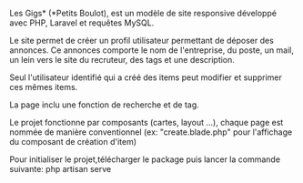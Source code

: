Les Gigs* (*Petits Boulot), est un modèle de site responsive développé avec PHP, Laravel et requêtes MySQL. 

Le site permet de créer un profil utilisateur permettant de déposer des annonces.
Ce annonces comporte le nom de l'entreprise, du poste, un mail, un lein vers le site du recruteur, des tags et une description. 

Seul l'utilisateur identifié qui a créé des items peut modifier et supprimer ces mêmes items. 

La page inclu une fonction de recherche et de tag. 

Le projet fonctionne par composants (cartes, layout ...), chaque page est nommée de manière conventionnel (ex: "create.blade.php" pour l'affichage du composant de création d'item)

Pour initialiser le projet,télécharger le package puis lancer la commande suivante: php artisan serve 

